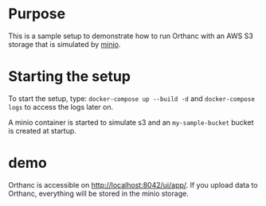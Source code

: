 # Purpose

This is a sample setup to demonstrate how to run Orthanc with an AWS S3 storage that is simulated by [minio](https://min.io/).



# Starting the setup

To start the setup, type: `docker-compose up --build -d` and `docker-compose logs` to access the logs later on.

A minio container is started to simulate s3 and an `my-sample-bucket` bucket is created at startup.

# demo

Orthanc is accessible on [http://localhost:8042/ui/app/](http://localhost:8042/ui/app/).  If you upload data to Orthanc,
everything will be stored in the minio storage.
